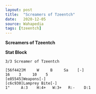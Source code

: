 ```yaml
---
layout: post
title:  "Screamers of Tzeentch"
date:   2020-12-05
source: Wahapedia
tags: [tzeentch]
---
```


**Screamers of Tzeentch**

**Stat Block**
```
3/3 Screamer of Tzeentch
```

```
[56f442]M     W     B     Sa    [-]
16    3     10    5     
[e85545]Weapons[-]
[c6c930]Lamprey Bite[-]
1"     A:3    H:4+   W:3+   R:-    D:1   
```


